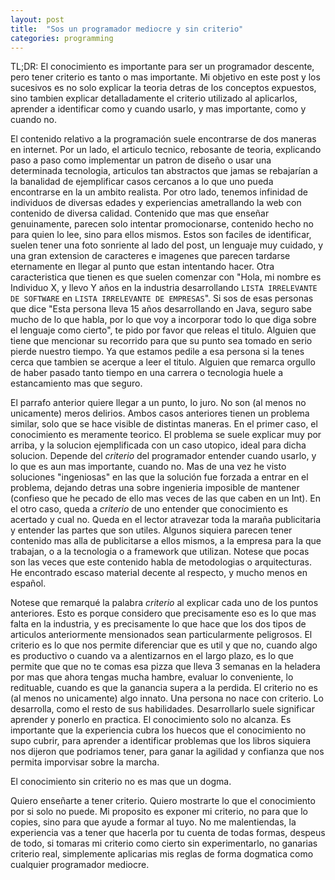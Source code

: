 ```yaml
---
layout: post
title:  "Sos un programador mediocre y sin criterio"
categories: programming
---
```


TL;DR: El conocimiento es importante para ser un programador descente, pero tener criterio es tanto o mas importante. Mi objetivo en este post y los sucesivos es no solo explicar la teoria detras de los conceptos expuestos, sino tambien explicar detalladamente el criterio utilizado al aplicarlos, aprender a identificar como y cuando usarlo, y mas importante, como y cuando no.

El contenido relativo a la programación suele encontrarse de dos maneras en internet.
Por un lado, el articulo tecnico, rebosante de teoria, explicando paso a paso como implementar un patron de diseño o usar una determinada tecnologia, articulos tan abstractos que jamas se rebajarían a la banalidad de ejemplificar casos cercanos a lo que uno pueda encontrarse en la un ambito realista. Por otro lado, tenemos infinidad de individuos de diversas edades y experiencias ametrallando la web con contenido de diversa calidad. Contenido que mas que enseñar genuinamente, parecen solo intentar promocionarse, contenido hecho no para quien lo lee, sino para ellos mismos. Estos son faciles de identificar, suelen tener una foto sonriente al lado del post, un lenguaje muy cuidado, y una gran extension de caracteres e imagenes que parecen tardarse eternamente en llegar al punto que estan intentando hacer. Otra caracteristica que tienen es que suelen comenzar con "Hola, mi nombre es Individuo X, y llevo Y años en la industria desarrollando `LISTA IRRELEVANTE DE SOFTWARE` en `LISTA IRRELEVANTE DE EMPRESAS`". Si sos de esas personas que dice "Esta persona lleva 15 años desarrollando en Java, seguro sabe mucho de lo que habla, por lo que voy a incorporar todo lo que diga sobre el lenguaje como cierto", te pido por favor que releas el titulo. Alguien que tiene que mencionar su recorrido para que su punto sea tomado en serio pierde nuestro tiempo. Ya que estamos pedile a esa persona si la tenes cerca que tambien se acerque a leer el titulo. Alguien que remarca orgullo de haber pasado tanto tiempo en una carrera o tecnologia huele a estancamiento mas que seguro.

El parrafo anterior quiere llegar a un punto, lo juro. No son (al menos no unicamente) meros delirios. Ambos casos anteriores tienen un problema similar, solo que se hace visible de distintas maneras. En el primer caso, el conocimiento es meramente teorico. El problema se suele explicar muy por arriba, y la solucion ejemplificada con un caso utopico, ideal para dicha solucion. Depende del *criterio* del programador entender cuando usarlo, y lo que es aun mas importante, cuando no. Mas de una vez he visto soluciones "ingeniosas" en las que la solución fue forzada a entrar en el problema, dejando detras una sobre ingenieria imposible de mantener (confieso que he pecado de ello mas veces de las que caben en un Int). En el otro caso, queda a *criterio* de uno entender que conocimiento es acertado y cual no. Queda en el lector atravezar toda la maraña publicitaria y entender las partes que son utiles. Algunos siquiera parecen tener contenido mas alla de publicitarse a ellos mismos, a la empresa para la que trabajan, o a la tecnologia o a framework que utilizan. Notese que pocas son las veces que este contenido habla de metodologias o arquitecturas. He encontrado escaso material decente al respecto, y mucho menos en español.

Notese que remarqué la palabra *criterio* al explicar cada uno de los puntos anteriores. Esto es porque considero que precisamente eso es lo que mas falta en la industria, y es precisamente lo que hace que los dos tipos de articulos anteriormente mensionados sean particularmente peligrosos. El criterio es lo que nos permite diferenciar que es util y que no, cuando algo es productivo o cuando va a alentizarnos en el largo plazo, es lo que permite que que no te comas esa pizza que lleva 3 semanas en la heladera por mas que ahora tengas mucha hambre, evaluar lo conveniente, lo redituable, cuando es que la ganancia supera a la perdida. El criterio no es (al menos no unicamente) algo innato. Una persona no nace con criterio. Lo desarrolla, como el resto de sus habilidades. Desarrollarlo suele significar aprender y ponerlo en practica. El conocimiento solo no alcanza. Es importante que la experiencia cubra los huecos que el conocimiento no supo cubrir, para aprender a identificar problemas que los libros siquiera nos dijeron que podriamos tener, para ganar la agilidad y confianza que nos permita imporvisar sobre la marcha.

El conocimiento sin criterio no es mas que un dogma.

Quiero enseñarte a tener criterio. Quiero mostrarte lo que el conocimiento por si solo no puede. Mi proposito es exponer mi criterio, no para que lo copies, sino para que ayude a formar al tuyo. No me malentiendas, la experiencia vas a tener que hacerla por tu cuenta de todas formas, despeus de todo, si tomaras mi criterio como cierto sin experimentarlo, no ganarias criterio real, simplemente aplicarias mis reglas de forma dogmatica como cualquier programador mediocre.

